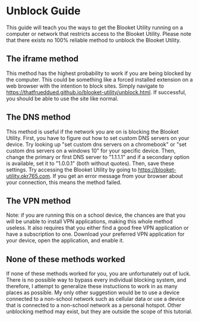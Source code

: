# Unblock Guide

This guide will teach you the ways to get the Blooket Utility running on a computer or network that restricts access to the Blooket Utility. Please note that there exists no 100% reliable method to unblock the Blooket Utility.

## The iframe method

This method has the highest probability to work if you are being blocked by the computer. This could be something like a forced installed extension on a web browser with the intention to block sites. Simply navigate to <https://thatfrueddued.github.io/blooket-utility/unblock.html>. If successful, you should be able to use the site like normal.

## The DNS method

This method is useful if the network you are on is blocking the Blooket Utility. First, you have to figure out how to set custom DNS servers on your device. Try looking up "set custom dns servers on a chromebook" or "set custom dns servers on a windows 10" for your specific device. Then, change the primary or first DNS server to "1.1.1.1" and if a secondary option is available, set it to "1.0.0.1" (both without quotes). Then, save these settings. Try accessing the Blooket Utility by going to <https://blooket-utility.okr765.com>. If you get an error message from your browser about your connection, this means the method failed.

## The VPN method

Note: if you are running this on a school device, the chances are that you will be unable to install VPN applications, making this whole method useless. It also requires that you either find a good free VPN application or have a subscription to one. Download your preferred VPN application for your device, open the application, and enable it.

## None of these methods worked

If none of these methods worked for you, you are unfortunately out of luck. There is no possible way to bypass every individual blocking system, and therefore, I attempt to generalize these instuctions to work in as many places as possible. My only other suggestion would be to use a device connected to a non-school network such as cellular data or use a device that is connected to a non-school network as a personal hotspot. Other unblocking method may exist, but they are outside the scope of this tutorial.
